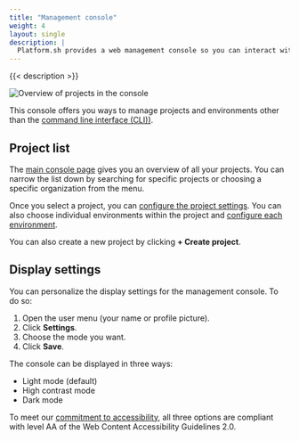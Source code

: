 ```yaml
---
title: "Management console"
weight: 4
layout: single
description: |
  Platform.sh provides a web management console so you can interact with your projects and manage your environments.
---
```


{{< description >}}

![Overview of projects in the console](/images/management-console/all-projects.png "0.5")

This console offers you ways to manage projects and environments other than the [command line interface (CLI))](../../development/cli/_index.md).

## Project list

The [main console page](https://console.platform.sh) gives you an overview of all your projects.
You can narrow the list down by searching for specific projects or choosing a specific organization from the menu.

Once you select a project, you can [configure the project settings](./configure-project.md).
You can also choose individual environments within the project and [configure each environment](./configure-environment.md).

You can also create a new project by clicking **+ Create project**.

## Display settings

You can personalize the display settings for the management console.
To do so:

1. Open the user menu (your name or profile picture).
2. Click **Settings**.
3. Choose the mode you want.
4. Click **Save**.

The console can be displayed in three ways:

* Light mode (default)
* High contrast mode
* Dark mode

To meet our [commitment to accessibility](/security/wcag.md),
all three options are compliant with level AA of the Web Content Accessibility Guidelines 2.0.
